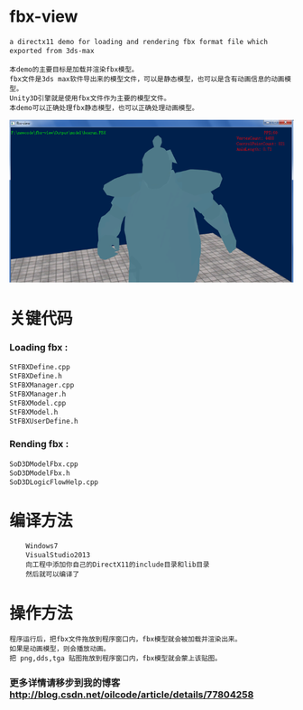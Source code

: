 # fbx-view

    a directx11 demo for loading and rendering fbx format file which exported from 3ds-max

    本demo的主要目标是加载并渲染fbx模型。
    fbx文件是3ds max软件导出来的模型文件，可以是静态模型，也可以是含有动画信息的动画模型。
    Unity3D引擎就是使用fbx文件作为主要的模型文件。
    本demo可以正确处理fbx静态模型，也可以正确处理动画模型。

![demo](screenshot.png)

# 关键代码
### Loading fbx :
    StFBXDefine.cpp
    StFBXDefine.h
    StFBXManager.cpp
    StFBXManager.h
    StFBXModel.cpp
    StFBXModel.h
    StFBXUserDefine.h

### Rending fbx :
    SoD3DModelFbx.cpp
    SoD3DModelFbx.h
    SoD3DLogicFlowHelp.cpp

# 编译方法
        Windows7
        VisualStudio2013
        向工程中添加你自己的DirectX11的include目录和lib目录
        然后就可以编译了
        
# 操作方法
    程序运行后，把fbx文件拖放到程序窗口内，fbx模型就会被加载并渲染出来。
    如果是动画模型，则会播放动画。
    把 png,dds,tga 贴图拖放到程序窗口内，fbx模型就会蒙上该贴图。

### 更多详情请移步到我的博客 http://blog.csdn.net/oilcode/article/details/77804258
